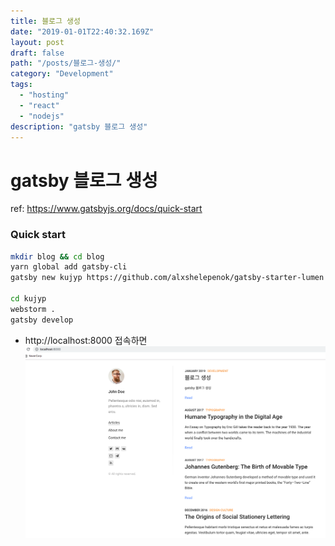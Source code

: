```yaml
---
title: 블로그 생성
date: "2019-01-01T22:40:32.169Z"
layout: post
draft: false
path: "/posts/블로그-생성/"
category: "Development"
tags:
  - "hosting"
  - "react"
  - "nodejs"
description: "gatsby 블로그 생성"
---
```


# gatsby 블로그 생성

ref: https://www.gatsbyjs.org/docs/quick-start

### Quick start 
```bash
mkdir blog && cd blog
yarn global add gatsby-cli
gatsby new kujyp https://github.com/alxshelepenok/gatsby-starter-lumen

cd kujyp
webstorm .
gatsby develop
```
- http://localhost:8000 접속하면 
![1.png](./1.png)
